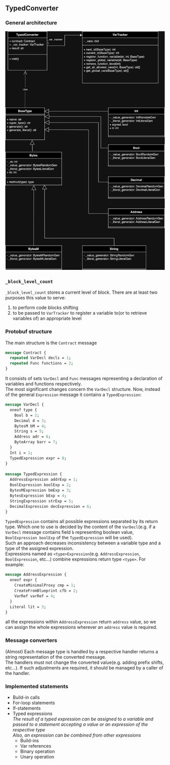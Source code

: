 ## TypedConverter
### General architecture
![dependencies.drawio.png](dependencies.drawio.png)

### `_block_level_count`
`_block_level_count` stores a current level of block. There are at least two purposes this value to serve:
1. to perform code blocks shifting
2. to be passed to `VarTracker` to register a variable to(or to retrieve variables of) an appropriate level


### Protobuf structure
The main structure is the `Contract` message
```protobuf
message Contract {
  repeated VarDecl decls = 1;
  repeated Func functions = 2;
}
```
It consists of sets `VarDecl` and `Func` messages representing a declaration of variables and functions respectively.  
The most significant changes concern the `VarDecl` structure. Now, instead of the general `Expression` message it contains a `TypedExpression`:
```protobuf
message VarDecl {
  oneof type {
    Bool b = 2;
    Decimal d = 3;
    BytesM bM = 4;
    String s = 5;
    Address adr = 6;
    ByteArray barr = 7;
  }
  Int i = 1;
  TypedExpression expr = 8;
}

message TypedExpression {
  AddressExpression addrExp = 1;
  BoolExpression boolExp = 2;
  BytesMExpression bmExp = 3;
  BytesExpression bExp = 4;
  StringExpression strExp = 5;
  DecimalExpression decExpression = 6;
}
```
`TypedExpression` contains all possible expressions separated by its return type. Which one to use is decided by the content of the `VarDecl`(e.g. if a `VarDecl` message contains field `b` representing boolean value, `BoolExpression boolExp` of the `TypedExpression` will be used).  
Such an approach decreases inconsistency between a variable type and a type of the assigned expression.  
Expressions named as `<type>Expression`(e.g. `AddressExpression`, `BoolExpression`, etc...) combine expressions return type `<type>`. For example:
```protobuf
message AddressExpression {
  oneof expr {
    CreateMinimalProxy cmp = 1;
    CreateFromBlueprint cfb = 2;
    VarRef varRef = 4;
  }
  Literal lit = 3;
}
```
all the expressions within `AddressExpression` return `address` value, so we can assign the whole expressions wherever an `address` value is required.

### Message converters
(Almost) Each message type is handled by a respective handler returns a string representation of the converted message.  
The handlers must not change the converted value(e.g. adding prefix shifts, etc...). If such adjustments are required, it should be managed by a caller of the handler.

### Implemented statements
* Build-in calls
* For-loop statements
* If-statements
* Typed expressions  
_The result of a typed expression can be assigned to a variable and passed to a statement accepting a value or an expression of the respective type  
Also, an expression can be combined from other expressions_
  * Build-ins
  * Var references
  * Binary operation
  * Unary operation
